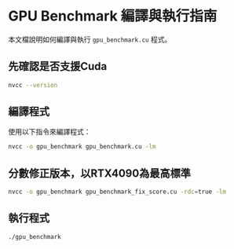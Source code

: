 # GPU Benchmark 編譯與執行指南

本文檔說明如何編譯與執行 `gpu_benchmark.cu` 程式。

## 先確認是否支援Cuda

```bash
nvcc --version
```

## 編譯程式

使用以下指令來編譯程式：

```bash
nvcc -o gpu_benchmark gpu_benchmark.cu -lm
```

## 分數修正版本，以RTX4090為最高標準

```bash
nvcc -o gpu_benchmark gpu_benchmark_fix_score.cu -rdc=true -lm
```

## 執行程式

```bash
./gpu_benchmark
```
